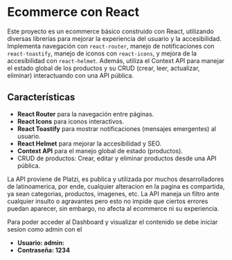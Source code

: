 # Ecommerce con React

Este proyecto es un ecommerce básico construido con React, utilizando diversas librerías para mejorar la experiencia del usuario y la accesibilidad. Implementa navegación con `react-router`, manejo de notificaciones con `react-toastify`, manejo de iconos con `react-icons`, y mejora de la accesibilidad con `react-helmet`. Además, utiliza el Context API para manejar el estado global de los productos y su CRUD (crear, leer, actualizar, eliminar) interactuando con una API pública.

## Características

- **React Router** para la navegación entre páginas.
- **React Icons** para iconos interactivos.
- **React Toastify** para mostrar notificaciones (mensajes emergentes) al usuario.
- **React Helmet** para mejorar la accesibilidad y SEO.
- **Context API** para el manejo global de estado (productos).
- CRUD de productos: Crear, editar y eliminar productos desde una API pública.

La API proviene de Platzi, es publica y utilizada por muchos desarrolladores de latinoamerica, por ende, cualquier alteracion en la pagina es compartida, ya sean categorias, productos, imagenes, etc. La API maneja un filtro ante cualquier insulto o agravantes pero esto no impide que ciertos errores puedan aparecer, sin embargo, no afecta al ecommerce ni su experiencia.

Para poder acceder al Dashboard y visualizar el contenido se debe iniciar sesion como admin con el
- **Usuario: admin:**
- **Contraseña: 1234**